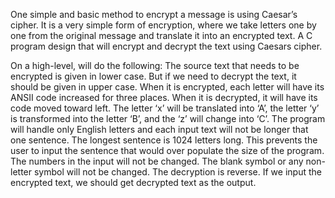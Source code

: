 One simple and basic method to encrypt a message is using Caesar’s cipher. 
It is a very simple form of encryption, where we take letters one by one from the original message and translate it into an encrypted text.
A C program design that will encrypt and decrypt the text using Caesars cipher.

On a high-level, will do the following:
	The source text that needs to be encrypted is given in lower case. But if we need to decrypt the text, it should be given in upper case.
        When it is encrypted, each letter will have its ANSII code increased for three places. When it is decrypted, it will have its code moved toward left.
	The letter ‘x’ will be translated into ‘A’, the letter ‘y’ is transformed into the letter ‘B’, and the ‘z’ will change into ‘C’.
	The program will handle only English letters and each input text will not be longer that one sentence. 
	The longest sentence is 1024 letters long. This prevents the user to input the sentence that would over populate the size of the program.
	The numbers in the input will not be changed.
	The blank symbol or any non-letter symbol will not be changed.
	The decryption is reverse. If we input the encrypted text, we should get decrypted text as the output.
